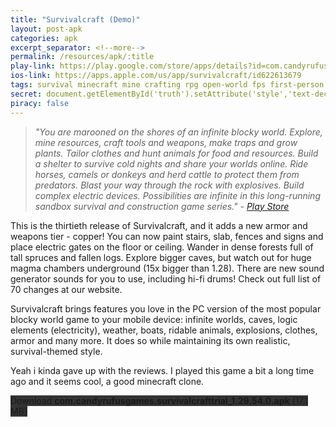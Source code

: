 ```yaml
---
title: "Survivalcraft (Demo)"
layout: post-apk
categories: apk
excerpt_separator: <!--more-->
permalink: /resources/apk/:title
play-link: https://play.google.com/store/apps/details?id=com.candyrufusgames.survivalcrafttrial
ios-link: https://apps.apple.com/us/app/survivalcraft/id622613679
tags: survival minecraft mine crafting rpg open-world fps first-person third-person
secret: document.getElementById('truth').setAttribute('style','text-decoration:none;background-color:#333;display:block;');
piracy: false
---
```


> _"You are marooned on the shores of an infinite blocky world. Explore, mine resources, craft tools and weapons, make traps and grow plants. Tailor clothes and hunt animals for food and resources. Build a shelter to survive cold nights and share your worlds online. Ride horses, camels or donkeys and herd cattle to protect them from predators. Blast your way through the rock with explosives. Build complex electric devices. Possibilities are infinite in this long-running sandbox survival and construction game series." - <a href="https://play.google.com/store/apps/details?id=com.candyrufusgames.survivalcraft" target="_blank">Play Store</a>_

This is the thirtieth release of Survivalcraft, and it adds a new armor and weapons tier - copper! You can now paint stairs, slab, fences and signs and place electric gates on the floor or ceiling. Wander in dense forests full of tall spruces and fallen logs. Explore bigger caves, but watch out for huge magma chambers underground (15x bigger than 1.28). There are new sound generator sounds for you to use, including hi-fi drums! Check out full list of 70 changes at our website.

Survivalcraft brings features you love in the PC version of the most popular blocky world game to your mobile device: infinite worlds, caves, logic elements (electricity), weather, boats, ridable animals, explosions, clothes, armor and many more. It does so while maintaining its own realistic, survival-themed style.

Yeah i kinda gave up with the reviews. I played this game a bit a long time ago and it seems cool, a good minecraft clone.

<div class="text-center">
    <a class="btn btn-dark btn-block w-100" onclick='apk("com.candyrufusgames.survivalcrafttrial_1.29.54.0.apk")' style="text-decoration: none; background-color: #333;"> Download <b>com.candyrufusgames.survivalcrafttrial_1.29.54.0.apk</b> (17.1 MB)</a><br>
    <a id="truth" class="btn btn-dark btn-block w-100" onclick='apk("com.candyrufusgames.survivalcraft_1.29.53.0.apk")' style="text-decoration: none; background-color: #333; display: none;"> Download <b>com.candyrufusgames.survivalcraft_1.29.53.0.apk</b> (19.3 MB)</a>
</div>
